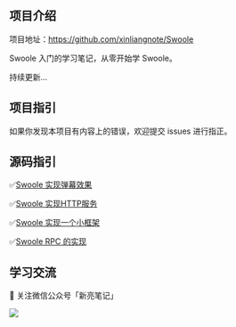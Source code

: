 ## 项目介绍

项目地址：https://github.com/xinliangnote/Swoole

Swoole 入门的学习笔记，从零开始学 Swoole。

持续更新... 

## 项目指引

如果你发现本项目有内容上的错误，欢迎提交 issues 进行指正。

## 源码指引

:white_check_mark:[Swoole 实现弹幕效果](https://github.com/xinliangnote/Swoole/blob/master/codes/04-Swoole%20WebSocket%20的应用)

:white_check_mark:[Swoole 实现HTTP服务](https://github.com/xinliangnote/Swoole/blob/master/codes/05-Swoole%20HTTP%20的应用)

:white_check_mark:[Swoole 实现一个小框架](https://github.com/xinliangnote/Swoole/blob/master/codes/07-Swoole%20整合成一个小框架)

:white_check_mark:[Swoole RPC 的实现](https://github.com/xinliangnote/Swoole/blob/master/codes/08-Swoole%20RPC%20的实现)


## 学习交流

:star2: 关注微信公众号「新亮笔记」

![](https://github.com/xinliangnote/Go/blob/master/00-基础语法/images/qr.jpg)

